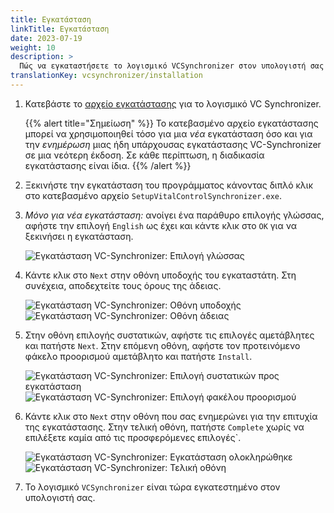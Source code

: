 ```yaml
---
title: Εγκατάσταση
linkTitle: Εγκατάσταση
date: 2023-07-19
weight: 10
description: >
  Πώς να εγκαταστήσετε το λογισμικό VCSynchronizer στον υπολογιστή σας με Windows
translationKey: vcsynchronizer/installation  
---
```

1. Κατεβάστε το [αρχείο εγκατάστασης](/download/SetupVitalControlSynchronizer.exe) για το λογισμικό VC Synchronizer.

   {{% alert title="Σημείωση" %}}
  Το κατεβασμένο αρχείο εγκατάστασης μπορεί να χρησιμοποιηθεί τόσο για μια *νέα* εγκατάσταση όσο και για την *ενημέρωση* μιας ήδη υπάρχουσας εγκατάστασης VC-Synchronizer σε μια νεότερη έκδοση. Σε κάθε περίπτωση, η διαδικασία εγκατάστασης είναι ίδια.
   {{% /alert %}}

2. Ξεκινήστε την εγκατάσταση του προγράμματος κάνοντας διπλό κλικ στο κατεβασμένο αρχείο `SetupVitalControlSynchronizer.exe`.

3. *Μόνο για νέα εγκατάσταση:* ανοίγει ένα παράθυρο επιλογής γλώσσας, αφήστε την επιλογή `English` ως έχει και κάντε κλικ στο `OK` για να ξεκινήσει η εγκατάσταση.

   ![Εγκατάσταση VC-Synchronizer: Επιλογή γλώσσας](../images/installation/lang-select.png "Επιλογή γλώσσας")

4. Κάντε κλικ στο `Next` στην οθόνη υποδοχής του εγκαταστάτη. Στη συνέχεια, αποδεχτείτε τους όρους της άδειας.

   ![Εγκατάσταση VC-Synchronizer: Οθόνη υποδοχής](../images/installation/welcome.png "Οθόνη υποδοχής") ![Εγκατάσταση VC-Synchronizer: Οθόνη άδειας](../images/installation/license.png "Οθόνη άδειας")

5. Στην οθόνη επιλογής συστατικών, αφήστε τις επιλογές αμετάβλητες και πατήστε `Next`. Στην επόμενη οθόνη, αφήστε τον προτεινόμενο φάκελο προορισμού αμετάβλητο και πατήστε `Install`.

   ![Εγκατάσταση VC-Synchronizer: Επιλογή συστατικών προς εγκατάσταση](../images/installation/components.png "Επιλογή συστατικών") ![Εγκατάσταση VC-Synchronizer: Επιλογή φακέλου προορισμού](../images/installation/install-dir.png "Επιλογή φακέλου προορισμού")

6. Κάντε κλικ στο `Next` στην οθόνη που σας ενημερώνει για την επιτυχία της εγκατάστασης. Στην τελική οθόνη, πατήστε `Complete` χωρίς να επιλέξετε καμία από τις προσφερόμενες επιλογές`.

   ![Εγκατάσταση VC-Synchronizer: Εγκατάσταση ολοκληρώθηκε](../images/installation/completed.png "Εγκατάσταση ολοκληρώθηκε") ![Εγκατάσταση VC-Synchronizer: Τελική οθόνη](../images/installation/finish.png "Η εγκατάσταση πέτυχε")

7. Το λογισμικό `VCSynchronizer` είναι τώρα εγκατεστημένο στον υπολογιστή σας.
